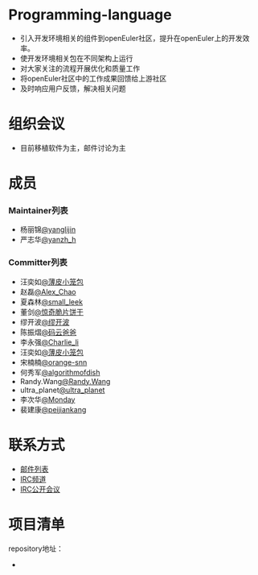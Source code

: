 # Programming-language

- 引入开发环境相关的组件到openEuler社区，提升在openEuler上的开发效率。
- 使开发环境相关包在不同架构上运行
- 对大家关注的流程开展优化和质量工作
- 将openEuler社区中的工作成果回馈给上游社区
- 及时响应用户反馈，解决相关问题



# 组织会议

- 目前移植软件为主，邮件讨论为主




# 成员

### Maintainer列表

- 杨丽锦[@yanglijin](https://gitee.com/yanglijin)
- 严志华[@yanzh_h](https://gitee.com/yanzh_h)


### Committer列表

- 汪奕如[@薄皮小笼包](https://gitee.com/ruebb)
- 赵磊[@Alex_Chao](https://gitee.com/AlexZ11)
- 夏森林[@small_leek](https://gitee.com/small_leek)
- 董剑[@惊奇脆片饼干](https://gitee.com/dogsheng)
- 缪开波[@缪开波](https://gitee.com/miao_kaibo)
- 陈振熠[@码云爸爸](https://gitee.com/eric14chan)
- 李永强[@Charlie_li](https://gitee.com/Charlie_li)
- 汪奕如[@薄皮小笼包](https://gitee.com/ruebb)
- 宋楠楠[@orange-snn](https://gitee.com/orange-snn)
- 何秀军[@algorithmofdish](https://gitee.com/algorithmofdish)
- Randy.Wang[@Randy.Wang](https://gitee.com/wangxp006)
- ultra_planet[@ultra_planet](https://gitee.com/ultra_planet)
- 李次华[@Monday](https://gitee.com/licihua)
- 裴建康[@peijiankang](https://gitee.com/peijiankang)

# 联系方式

- [邮件列表](dev@openeuler.org)
- [IRC频道](#openeuler-dev)
- [IRC公开会议](#openeuler-meeting)





# 项目清单

repository地址：

- 
